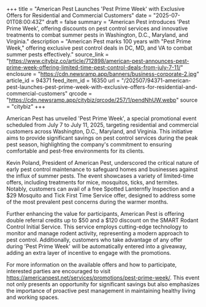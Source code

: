 +++
title = "American Pest Launches 'Pest Prime Week' with Exclusive Offers for Residential and Commercial Customers"
date = "2025-07-01T08:00:43Z"
draft = false
summary = "American Pest introduces 'Pest Prime Week', offering discounts on pest control services and innovative treatments to combat summer pests in Washington, D.C., Maryland, and Virginia."
description = "American Pest marks 100 years with \"Pest Prime Week,\" offering exclusive pest control deals in DC, MD, and VA to combat summer pests effectively."
source_link = "https://www.citybiz.co/article/712898/american-pest-announces-pest-prime-week-offering-limited-time-pest-control-deals-from-july-7-11/"
enclosure = "https://cdn.newsramp.app/banners/business-corporate-2.jpg"
article_id = 94371
feed_item_id = 16350
url = "/202507/94371-american-pest-launches-pest-prime-week-with-exclusive-offers-for-residential-and-commercial-customers"
qrcode = "https://cdn.newsramp.app/citybiz/qrcode/257/1/pendNhUW.webp"
source = "citybiz"
+++

<p>American Pest has unveiled 'Pest Prime Week', a special promotional event scheduled from July 7 to July 11, 2025, targeting residential and commercial customers across Washington, D.C., Maryland, and Virginia. This initiative aims to provide significant savings on pest control services during the peak pest season, highlighting the company's commitment to ensuring comfortable and pest-free environments for its clients.</p><p>Kevin Poland, President of American Pest, underscored the critical nature of early pest control maintenance to safeguard homes and businesses against the influx of summer pests. The event showcases a variety of limited-time offers, including treatments for mice, mosquitos, ticks, and termites. Notably, customers can avail of a free Spotted Lanternfly Inspection and a $29 Mosquito and Tick First Time Service offer, designed to address some of the most prevalent pest concerns during the warmer months.</p><p>Further enhancing the value for participants, American Pest is offering double referral credits up to $50 and a $120 discount on the SMART Rodant Control Initial Service. This service employs cutting-edge technology to monitor and manage rodent activity, representing a modern approach to pest control. Additionally, customers who take advantage of any offer during 'Pest Prime Week' will be automatically entered into a giveaway, adding an extra layer of incentive to engage with the promotions.</p><p>For more information on the available offers and how to participate, interested parties are encouraged to visit <a href='https://americanpest.net/services/promotions/pest-prime-week/' rel='nofollow' target='_blank'>https://americanpest.net/services/promotions/pest-prime-week/</a>. This event not only presents an opportunity for significant savings but also emphasizes the importance of proactive pest management in maintaining healthy living and working spaces.</p>